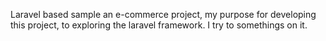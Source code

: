 Laravel based sample an e-commerce project, my purpose for developing this project,  to exploring the laravel framework.
 I try to somethings on it.